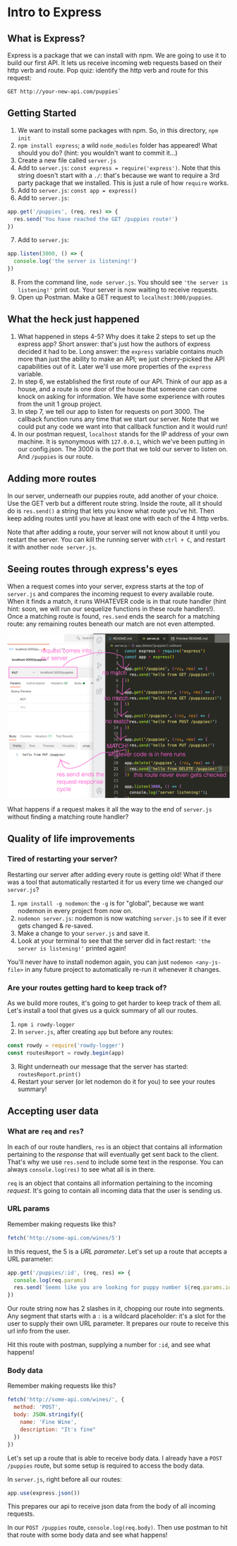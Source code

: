 # Intro to Express

## What is Express?
Express is a package that we can install with npm. We are going to use it to build our first API. It lets us receive incoming web requests based on their http verb and route. Pop quiz: identify the http verb and route for this request:
```
GET http://your-new-api.com/puppies`
```

## Getting Started
1. We want to install some packages with npm. So, in this directory, `npm init`
2. `npm install express`; a wild `node_modules` folder has appeared! What should you do? (hint: you wouldn't want to commit it...)
3. Create a new file called `server.js`
4. Add to `server.js`: `const express = require('express')`. Note that this string doesn't start with a `./`: that's because we want to require a 3rd party package that we installed. This is just a rule of how `require` works.
5. Add to `server.js`: `const app = express()`
6. Add to `server.js`:
```js
app.get('/puppies', (req, res) => {
  res.send('You have reached the GET /puppies route!')
})
```
7. Add to `server.js`:
```js
app.listen(3000, () => {
  console.log('the server is listening!')
})
```
8. From the command line, `node server.js`. You should see `'the server is listening!'` print out. Your server is now waiting to receive requests.
9. Open up Postman. Make a GET request to `localhost:3000/puppies`.

## What the heck just happened
1. What happened in steps 4-5? Why does it take 2 steps to set up the express app? Short answer: that's just how the authors of express decided it had to be. Long answer: the `express` variable contains much more than just the ability to make an API; we just cherry-picked the API capabilities out of it. Later we'll use more properties of the `express` variable.
1. In step 6, we established the first _route_ of our API. Think of our app as a house, and a route is one door of the house that someone can come knock on asking for information. We have some experience with routes from the unit 1 group project.
1. In step 7, we tell our app to listen for requests on port 3000. The callback function runs any time that we start our server. Note that we could put any code we want into that callback function and it would run!
1. In our postman request, `localhost` stands for the IP address of your own machine. It is synonymous with `127.0.0.1`, which we've been putting in our config.json. The 3000 is the port that we told our server to listen on. And `/puppies` is our route.

## Adding more routes
In our server, underneath our puppies route, add another of your choice. Use the GET verb but a different route string. Inside the route, all it should do is `res.send()` a string that lets you know what route you've hit. Then keep adding routes until you have at least one with each of the 4 http verbs.

Note that after adding a route, your server will not know about it until you restart the server. You can kill the running server with `ctrl + C`, and restart it with another `node server.js`.

## Seeing routes through express's eyes
When a request comes into your server, express starts at the top of `server.js` and compares the incoming request to every available route. When it finds a match, it runs WHATEVER code is in that route handler (hint hint: soon, we will run our sequelize functions in these route handlers!). Once a matching route is found, `res.send` ends the search for a matching route: any remaining routes beneath our match are not even attempted.

![assets/express-eyes.png](assets/express-eyes.png)

What happens if a request makes it all the way to the end of `server.js` without finding a matching route handler?

## Quality of life improvements
### Tired of restarting your server?
Restarting our server after adding every route is getting old! What if there was a tool that automatically restarted it for us every time we changed our `server.js`?
1. `npm install -g nodemon`: the `-g` is for "global", because we want nodemon in every project from now on.
1. `nodemon server.js`: nodemon is now watching `server.js` to see if it ever gets changed & re-saved.
1. Make a change to your `server.js` and save it.
1. Look at your terminal to see that the server did in fact restart: `'the server is listening!'` printed again!

You'll never have to install nodemon again, you can just `nodemon <any-js-file>` in any future project to automatically re-run it whenever it changes.

### Are your routes getting hard to keep track of?
As we build more routes, it's going to get harder to keep track of them all. Let's install a tool that gives us a quick summary of all our routes.
1. `npm i rowdy-logger`
2. In `server.js`, after creating `app` but before any routes:
```js
const rowdy = require('rowdy-logger')
const routesReport = rowdy.begin(app)
```
3. Right underneath our message that the server has started: `routesReport.print()`
4. Restart your server (or let nodemon do it for you) to see your routes summary!

## Accepting user data
### What are `req` and `res`?
In each of our route handlers, `res` is an object that contains all information pertaining to the _response_ that will eventually get sent back to the client. That's why we use `res.send` to include some text in the response. You can always `console.log(res)` to see what all is in there.

`req` is an object that contains all information pertaining to the incoming _request_. It's going to contain all incoming data that the user is sending us.

### URL params
Remember making requests like this?
```js
fetch('http://some-api.com/wines/5')
```
In this request, the 5 is a _URL parameter_. Let's set up a route that accepts a URL parameter:
```js
app.get('/puppies/:id', (req, res) => {
  console.log(req.params)
  res.send(`Seems like you are looking for puppy number ${req.params.id}`)
})
```
Our route string now has 2 slashes in it, chopping our route into segments. Any segment that starts with a `:` is a wildcard placeholder: it's a slot for the user to supply their own URL parameter. It prepares our route to receive this url info from the user.

Hit this route with postman, supplying a number for `:id`, and see what happens!

### Body data
Remember making requests like this?
```js
fetch('http://some-api.com/wines/', {
  method: 'POST',
  body: JSON.stringify({
    name: 'Fine Wine',
    description: "It's fine"
  })
})
```
Let's set up a route that is able to receive body data. I already have a `POST /puppies` route, but some setup is required to access the body data.

In `server.js`, right before all our routes:
```js
app.use(express.json())
```
This prepares our api to receive json data from the body of all incoming requests.

In our `POST /puppies` route, `console.log(req.body)`. Then use postman to hit that route with some body data and see what happens!
